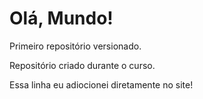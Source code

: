 # Olá, Mundo!
 Primeiro repositório versionado.

Repositório criado durante o curso.

Essa linha eu adiocionei diretamente no site!
